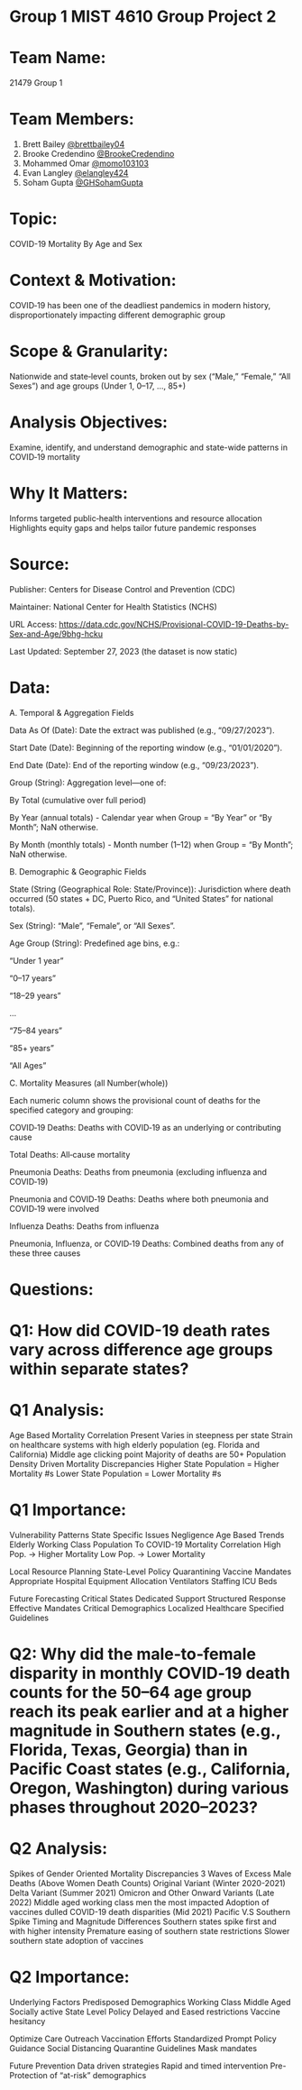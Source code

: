 # Group 1 MIST 4610 Group Project 2
# Team Name:
21479 Group 1

# Team Members: 
1) Brett Bailey [@brettbailey04](https://github.com/brettbailey04)
2) Brooke Credendino [@BrookeCredendino](https://github.com/BrookeCredendino)
3) Mohammed Omar [@momo103103](https://github.com/momo103103)
4) Evan Langley [@elangley424](https://github.com/elangley424)
5) Soham Gupta [@GHSohamGupta](https://github.com/GHSohamGupta)

# Topic: 
COVID-19 Mortality By Age and Sex

# Context & Motivation: 
COVID‑19 has been one of the deadliest pandemics in modern history, disproportionately impacting different demographic group

# Scope & Granularity: 
Nationwide and state‑level counts, broken out by sex (“Male,” “Female,” “All Sexes”) and age groups (Under 1, 0–17, …, 85+)

# Analysis Objectives:
Examine, identify, and understand demographic and state-wide patterns in COVID‑19 mortality

# Why It Matters:
Informs targeted public‑health interventions and resource allocation
Highlights equity gaps and helps tailor future pandemic responses

# Source:
Publisher: Centers for Disease Control and Prevention (CDC) 

Maintainer: National Center for Health Statistics (NCHS)

URL Access:  https://data.cdc.gov/NCHS/Provisional-COVID-19-Deaths-by-Sex-and-Age/9bhg-hcku

Last Updated: September 27, 2023 (the dataset is now static)

# Data:
A. Temporal & Aggregation Fields

Data As Of (Date): Date the extract was published (e.g., “09/27/2023”).

Start Date (Date): Beginning of the reporting window (e.g., “01/01/2020”).

End Date (Date): End of the reporting window (e.g., “09/23/2023”).

Group (String): Aggregation level—one of:

By Total (cumulative over full period)

By Year (annual totals) - Calendar year when Group = “By Year” or “By Month”; NaN otherwise.

By Month (monthly totals) -  Month number (1–12) when Group = “By Month”; NaN otherwise.


B. Demographic & Geographic Fields

State (String (Geographical Role: State/Province)): Jurisdiction where death occurred (50 states + DC, Puerto Rico, and “United States” for national totals).

Sex (String): “Male”, “Female”, or “All Sexes”.

Age Group (String): Predefined age bins, e.g.:

“Under 1 year”

“0–17 years”

“18–29 years”

…

“75–84 years”

“85+ years”

“All Ages”


C. Mortality Measures (all Number(whole))

Each numeric column shows the provisional count of deaths for the specified category and grouping:

COVID‑19 Deaths: Deaths with COVID‑19 as an underlying or contributing cause

Total Deaths: All‑cause mortality

Pneumonia Deaths: Deaths from pneumonia (excluding influenza and COVID‑19)

Pneumonia and COVID‑19 Deaths: Deaths where both pneumonia and COVID‑19 were involved

Influenza Deaths: Deaths from influenza

Pneumonia, Influenza, or COVID‑19 Deaths: Combined deaths from any of these three causes


# Questions:
# Q1: How did COVID-19 death rates vary across difference age groups within separate states?

# Q1 Analysis:
Age Based Mortality Correlation Present
Varies in steepness per state
Strain on healthcare systems with high elderly population (eg. Florida and California)
Middle age clicking point
Majority of deaths are 50+
Population Density Driven Mortality Discrepancies
Higher State Population = Higher Mortality #s
Lower State Population = Lower Mortality #s

# Q1 Importance:

Vulnerability Patterns
State Specific Issues
Negligence
Age Based Trends
Elderly
Working Class
Population To COVID-19 Mortality Correlation
High Pop. -> Higher Mortality
Low Pop. -> Lower Mortality

Local Resource Planning
State-Level Policy
Quarantining
Vaccine Mandates
Appropriate Hospital Equipment Allocation
Ventilators
Staffing 
ICU Beds

Future Forecasting
Critical States
Dedicated Support
Structured Response
Effective Mandates
Critical Demographics
Localized Healthcare
Specified Guidelines



# Q2: Why did the male‑to‑female disparity in monthly COVID‑19 death counts for the 50–64 age group reach its peak earlier and at a higher magnitude in Southern states (e.g., Florida, Texas, Georgia) than in Pacific Coast states (e.g., California, Oregon, Washington) during various phases throughout 2020–2023?

# Q2 Analysis:
Spikes of Gender Oriented Mortality Discrepancies
3 Waves of Excess Male Deaths (Above Women Death Counts)
Original Variant (Winter 2020-2021)
Delta Variant (Summer 2021)
Omicron and Other Onward Variants (Late 2022)
Middle aged working class men the most impacted
Adoption of vaccines dulled COVID-19 death disparities (Mid 2021)
Pacific V.S Southern Spike Timing and Magnitude Differences
Southern states spike first and with higher intensity
Premature easing of southern state restrictions
Slower southern state adoption of vaccines


# Q2 Importance:

Underlying Factors
Predisposed Demographics
Working Class
Middle Aged
Socially active
State Level Policy
Delayed and Eased restrictions
Vaccine hesitancy

Optimize Care Outreach
Vaccination Efforts
Standardized
Prompt
Policy Guidance
Social Distancing
Quarantine Guidelines
Mask mandates

Future Prevention
Data driven strategies
Rapid and timed intervention
Pre-Protection of “at-risk” demographics




